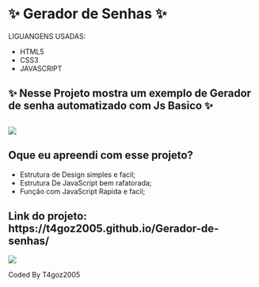 <h1>✨ Gerador de Senhas ✨</h1>

<p>LIGUANGENS USADAS: </p>
<ul>
  <li>HTML5</li>
  <li>CSS3</li>
  <li>JAVASCRIPT</li>
</ul>

<h2>✨ Nesse Projeto mostra um exemplo de Gerador de senha automatizado com Js Basico ✨<h2/> 
<img src="https://github.com/T4goz2005/Gerador-de-senhas/assets/116327263/4f70b5ed-f5cd-4365-8d29-2cc93b340754">


<h2>Oque eu apreendi com esse projeto? </h2>

+ Estrutura de Design simples e facil;
+ Estrutura De JavaScript bem rafatorada;
+ Função com JavaScript Rapida e facil;

<h2>Link do projeto: https://t4goz2005.github.io/Gerador-de-senhas/</h2>

<img src="https://github.com/T4goz2005/Gerador-de-senhas/assets/116327263/2dd04977-ef9d-46b0-94f9-ee329c82bf85">


  <p>Coded By T4goz2005</p>

